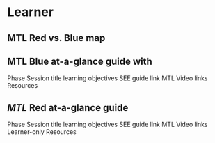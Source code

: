# Learner

## MTL Red vs. Blue map

## MTL Blue at-a-glance guide with

Phase
Session title
learning objectives
SEE guide link
MTL Video links
Resources

## *MTL* Red at-a-glance guide

Phase
Session title
learning objectives
SEE guide link
MTL Video links
Learner-only Resources
